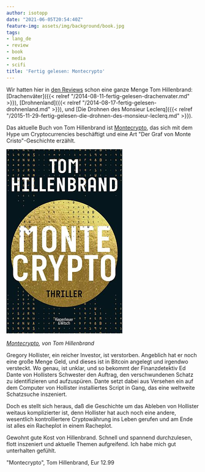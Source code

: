 ```yaml
---
author: isotopp
date: "2021-06-05T20:54:40Z"
feature-img: assets/img/background/book.jpg
tags:
- lang_de
- review
- book
- media
- scifi
title: 'Fertig gelesen: Montecrypto'
---
```


Wir hatten hier in 
[den Reviews](https://blog.koehntopp.info/tags/#review) 
schon eine ganze Menge Tom Hillenbrand: [Drachenväter]({{< relref "/2014-08-11-fertig-gelesen-drachenvater.md" >}}), [Drohnenland]({{< relref "/2014-08-17-fertig-gelesen-drohnenland.md" >}}), und [Die Drohnen des Monsieur Leclerq]({{< relref "/2015-11-29-fertig-gelesen-die-drohnen-des-monsieur-leclerq.md" >}}).

Das aktuelle Buch von Tom Hillenbrand ist [Montecrypto](https://www.amazon.de/dp/3462001574), das sich mit dem Hype um Cryptocurrencies beschäftigt und eine Art "Der Graf von Monte Cristo"-Geschichte erzählt.

[![](/uploads/2021/06/montecrypto.jpg)](https://www.amazon.de/dp/3462001574)

*[Montecrypto](https://www.amazon.de/dp/3462001574), von Tom Hillenbrand*

Gregory Hollister, ein reicher Investor, ist verstorben. Angeblich hat er noch eine große Menge Geld, und dieses ist in Bitcoin angelegt und irgendwo versteckt. Wo genau, ist unklar, und so bekommt der Finanzdetektiv Ed Dante von Hollisters Schwester den Auftrag, den verschwundenen Schatz zu identifizieren und aufzuspüren. Dante setzt dabei aus Versehen ein auf dem Computer von Hollister installiertes Script in Gang, das eine weltweite Schatzsuche inszeniert.

Doch es stellt sich heraus, daß die Geschichte um das Ableben von Hollister weitaus komplizierter ist, denn Hollister hat auch noch eine andere, wesentlich kontrolliertere Cryptowährung ins Leben gerufen und am Ende ist alles ein Racheplot in einem Racheplot.

Gewohnt gute Kost von Hillenbrand. Schnell und spannend durchzulesen, flott inszeniert und aktuelle Themen aufgreifend. Ich habe mich gut unterhalten gefühlt.

"Montecrypto", Tom Hillenbrand, Eur 12.99
